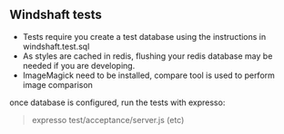Windshaft tests
--

* Tests require you create a test database using the instructions in windshaft.test.sql
* As styles are cached in redis, flushing your redis database may be needed if you are developing.
* ImageMagick need to be installed, compare tool is used to perform image comparison

once database is configured, run the tests with expresso:

> expresso test/acceptance/server.js (etc)
